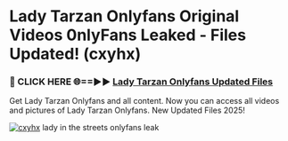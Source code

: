 # Lady Tarzan Onlyfans Original Videos 0nlyFans Leaked - Files Updated! (cxyhx)

<h3>🔴 CLICK HERE 🌐==►► <a href="https://tinyurl.com/x26r9saj" rel="nofollow">Lady Tarzan Onlyfans Updated Files</a></h3>

Get Lady Tarzan Onlyfans and all content. Now you can access all videos and pictures of Lady Tarzan Onlyfans. New Updated Files 2025!

[![cxyhx](https://i.imgur.com/LkgZPqh.gif)](https://tinyurl.com/x26r9saj)
lady in the streets onlyfans leak